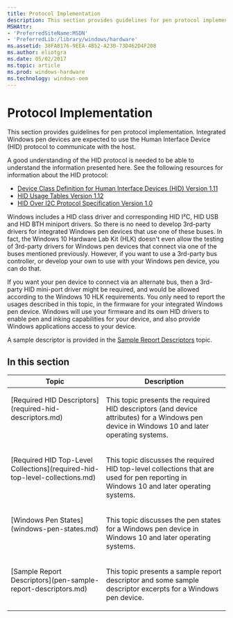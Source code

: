 ```yaml
---
title: Protocol Implementation
description: This section provides guidelines for pen protocol implementation. Integrated Windows pen devices are expected to use the Human Interface Device (HID) protocol to communicate with the host.
MSHAttr:
- 'PreferredSiteName:MSDN'
- 'PreferredLib:/library/windows/hardware'
ms.assetid: 38FA8176-9EEA-4B52-A230-73D462D4F208
ms.author: eliotgra
ms.date: 05/02/2017
ms.topic: article
ms.prod: windows-hardware
ms.technology: windows-oem
---
```


# Protocol Implementation


This section provides guidelines for pen protocol implementation. Integrated Windows pen devices are expected to use the Human Interface Device (HID) protocol to communicate with the host.

A good understanding of the HID protocol is needed to be able to understand the information presented here. See the following resources for information about the HID protocol:

-   [Device Class Definition for Human Interface Devices (HID) Version 1.11](http://www.usb.org/developers/hidpage#Class_Definitions)
-   [HID Usage Tables Version 1.12](http://www.usb.org/developers/hidpage#HID_Usage)
-   [HID Over I2C Protocol Specification Version 1.0](https://msdn.microsoft.com/library/windows/hardware/Dn642101.aspx)

Windows includes a HID class driver and corresponding HID I²C, HID USB and HID BTH miniport drivers. So there is no need to develop 3rd-party drivers for integrated Windows pen devices that use one of these buses. In fact, the Windows 10 Hardware Lab Kit (HLK) doesn't even allow the testing of 3rd-party drivers for Windows pen devices that connect via one of the buses mentioned previously. However, if you want to use a 3rd-party bus controller, or develop your own to use with your Windows pen device, you can do that.

If you want your pen device to connect via an alternate bus, then a 3rd-party HID mini-port driver might be required, and would be allowed according to the Windows 10 HLK requirements. You only need to report the usages described in this topic, in the firmware for your integrated Windows pen device. Windows will use your firmware and its own HID drivers to enable pen and inking capabilities for your device, and also provide Windows applications access to your device.

A sample descriptor is provided in the [Sample Report Descriptors](pen-sample-report-descriptors.md) topic.

## In this section


<table>
<thead valign="bottom">
<tr class="header">
<th>Topic</th>
<th>Description</th>
</tr>
</thead>
<tbody valign="top">
<tr class="odd">
<td><p>[Required HID Descriptors](required-hid-descriptors.md)</p></td>
<td><p>This topic presents the required HID descriptors (and device attributes) for a Windows pen device in Windows 10 and later operating systems.</p></td>
</tr>
<tr class="even">
<td><p>[Required HID Top-Level Collections](required-hid-top-level-collections.md)</p></td>
<td><p>This topic discusses the required HID top-level collections that are used for pen reporting in Windows 10 and later operating systems.</p></td>
</tr>
<tr class="odd">
<td><p>[Windows Pen States](windows-pen-states.md)</p></td>
<td><p>This topic discusses the pen states for a Windows pen device in Windows 10 and later operating systems.</p></td>
</tr>
<tr class="even">
<td><p>[Sample Report Descriptors](pen-sample-report-descriptors.md)</p></td>
<td><p>This topic presents a sample report descriptor and some sample descriptor excerpts for a Windows pen device.</p></td>
</tr>
</tbody>
</table>
